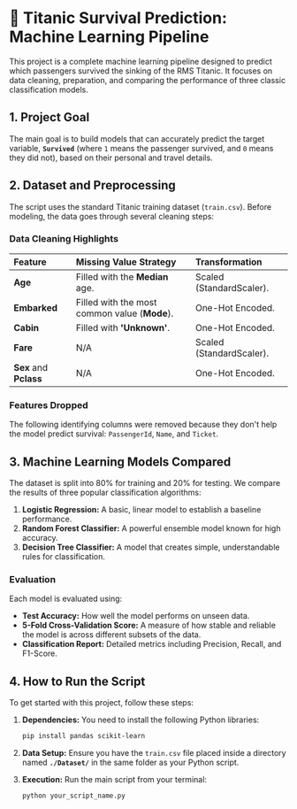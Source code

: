 # 🚢 Titanic Survival Prediction: Machine Learning Pipeline

This project is a complete machine learning pipeline designed to predict which passengers survived the sinking of the RMS Titanic. It focuses on data cleaning, preparation, and comparing the performance of three classic classification models.

## 1. Project Goal

The main goal is to build models that can accurately predict the target variable, **`Survived`** (where `1` means the passenger survived, and `0` means they did not), based on their personal and travel details.

## 2. Dataset and Preprocessing

The script uses the standard Titanic training dataset (`train.csv`). Before modeling, the data goes through several cleaning steps:

### Data Cleaning Highlights

| Feature | Missing Value Strategy | Transformation |
| :--- | :--- | :--- |
| **Age** | Filled with the **Median** age. | Scaled (StandardScaler). |
| **Embarked** | Filled with the most common value (**Mode**). | One-Hot Encoded. |
| **Cabin** | Filled with **'Unknown'**. | One-Hot Encoded. |
| **Fare** | N/A | Scaled (StandardScaler). |
| **Sex** and **Pclass** | N/A | One-Hot Encoded. |

### Features Dropped

The following identifying columns were removed because they don't help the model predict survival: `PassengerId`, `Name`, and `Ticket`.

## 3. Machine Learning Models Compared

The dataset is split into 80% for training and 20% for testing. We compare the results of three popular classification algorithms:

1.  **Logistic Regression:** A basic, linear model to establish a baseline performance.
2.  **Random Forest Classifier:** A powerful ensemble model known for high accuracy.
3.  **Decision Tree Classifier:** A model that creates simple, understandable rules for classification.

### Evaluation

Each model is evaluated using:
* **Test Accuracy:** How well the model performs on unseen data.
* **5-Fold Cross-Validation Score:** A measure of how stable and reliable the model is across different subsets of the data.
* **Classification Report:** Detailed metrics including Precision, Recall, and F1-Score.

## 4. How to Run the Script

To get started with this project, follow these steps:

1.  **Dependencies:** You need to install the following Python libraries:
    ```bash
    pip install pandas scikit-learn
    ```

2.  **Data Setup:** Ensure you have the `train.csv` file placed inside a directory named **`./Dataset/`** in the same folder as your Python script.

3.  **Execution:** Run the main script from your terminal:
    ```bash
    python your_script_name.py
    ```

